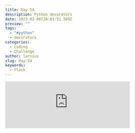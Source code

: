 ```yaml
---
title: Day 54
description: Python decorators
date: 2023-02-06T20:03:51.589Z
preview: ""
tags:
  - "#python"
  - decorators
categories:
  - Coding
  - Challenge
author: larnius
slug: day-54
keywords:
  - Flask
---
```

<iframe src="https://mastodontech.de/@larnius/109819254275076145/embed" class="mastodon-embed" style="max-width: 100%; border: 0" width="400" allowfullscreen="allowfullscreen"></iframe><script src="https://mastodontech.de/embed.js" async="async"></script>